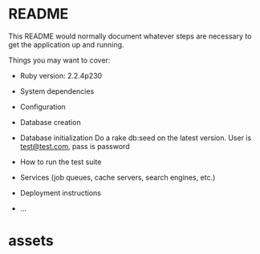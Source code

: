 # README

This README would normally document whatever steps are necessary to get the
application up and running.

Things you may want to cover:

* Ruby version:
2.2.4p230

* System dependencies

* Configuration

* Database creation

* Database initialization
Do a rake db:seed on the latest version.  User is test@test.com, pass is password

* How to run the test suite

* Services (job queues, cache servers, search engines, etc.)

* Deployment instructions

* ...
# assets
